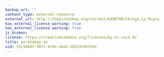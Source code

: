 ```yaml
---
backup_url: ''
content_type: external-resource
external_url: http://thepiratebay.org/torrent/6490796/Chinga_La_Migra
has_external_licence_warning: true
has_external_license_warning: true
is_broken: ''
license: https://creativecommons.org/licenses/by-nc-sa/4.0/
title: piratebay.se
uid: 52c166d3-9872-419a-a4e3-28323296193e
---
```

